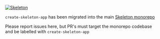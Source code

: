 [![Skeleton](https://user-images.githubusercontent.com/1509726/199282306-7454adcb-b765-4618-8438-67655a7dee47.png)](https://www.skeleton.dev/)


`create-skeleton-app` has been migrated into the main [Skeleton monorepo](https://github.com/skeletonlabs/skeleton/tree/dev/packages/create-skeleton-app)

Please report issues here, but PR's must target the monorepo codebase and be labelled with `create-skeleton-app`
